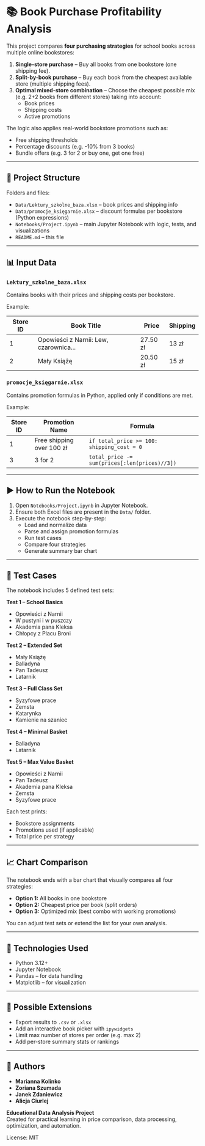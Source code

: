 # 📚 Book Purchase Profitability Analysis

This project compares **four purchasing strategies** for school books across multiple online bookstores:

1. **Single-store purchase** – Buy all books from one bookstore (one shipping fee).
2. **Split-by-book purchase** – Buy each book from the cheapest available store (multiple shipping fees).
3. **Optimal mixed-store combination** – Choose the cheapest possible mix (e.g. 2+2 books from different stores) taking into account:
   - Book prices
   - Shipping costs
   - Active promotions

The logic also applies real-world bookstore promotions such as:

- Free shipping thresholds
- Percentage discounts (e.g. -10% from 3 books)
- Bundle offers (e.g. 3 for 2 or buy one, get one free)

---

## 📁 Project Structure

Folders and files:

- `Data/Lektury_szkolne_baza.xlsx` – book prices and shipping info
- `Data/promocje_księgarnie.xlsx` – discount formulas per bookstore (Python expressions)
- `Notebooks/Project.ipynb` – main Jupyter Notebook with logic, tests, and visualizations
- `README.md` – this file

---

## 📊 Input Data

### `Lektury_szkolne_baza.xlsx`

Contains books with their prices and shipping costs per bookstore.

Example:

| Store ID | Book Title                                     | Price    | Shipping |
|----------|------------------------------------------------|----------|----------|
| 1        | Opowieści z Narnii: Lew, czarownica...         | 27.50 zł | 13 zł    |
| 2        | Mały Książę                                    | 20.50 zł | 15 zł    |

### `promocje_księgarnie.xlsx`

Contains promotion formulas in Python, applied only if conditions are met.

Example:

| Store ID | Promotion Name            | Formula                                      |
|----------|---------------------------|----------------------------------------------|
| 1        | Free shipping over 100 zł | `if total_price >= 100: shipping_cost = 0`   |
| 3        | 3 for 2                   | `total_price -= sum(prices[:len(prices)//3])`|

---

## ▶️ How to Run the Notebook

1. Open `Notebooks/Project.ipynb` in Jupyter Notebook.
2. Ensure both Excel files are present in the `Data/` folder.
3. Execute the notebook step-by-step:
   - Load and normalize data
   - Parse and assign promotion formulas
   - Run test cases
   - Compare four strategies
   - Generate summary bar chart

---

## 🧪 Test Cases

The notebook includes 5 defined test sets:

**Test 1 – School Basics**
- Opowieści z Narnii
- W pustyni i w puszczy
- Akademia pana Kleksa
- Chłopcy z Placu Broni

**Test 2 – Extended Set**
- Mały Książę
- Balladyna
- Pan Tadeusz
- Latarnik

**Test 3 – Full Class Set**
- Syzyfowe prace
- Zemsta
- Katarynka
- Kamienie na szaniec

**Test 4 – Minimal Basket**
- Balladyna
- Latarnik

**Test 5 – Max Value Basket**
- Opowieści z Narnii
- Pan Tadeusz
- Akademia pana Kleksa
- Zemsta
- Syzyfowe prace

Each test prints:
- Bookstore assignments
- Promotions used (if applicable)
- Total price per strategy

---

## 📈 Chart Comparison

The notebook ends with a bar chart that visually compares all four strategies:

- **Option 1:** All books in one bookstore
- **Option 2:** Cheapest price per book (split orders)
- **Option 3:** Optimized mix (best combo with working promotions)

You can adjust test sets or extend the list for your own analysis.

---

## 🧰 Technologies Used

- Python 3.12+
- Jupyter Notebook
- Pandas – for data handling
- Matplotlib – for visualization

---

## 🚀 Possible Extensions

- Export results to `.csv` or `.xlsx`
- Add an interactive book picker with `ipywidgets`
- Limit max number of stores per order (e.g. max 2)
- Add per-store summary stats or rankings

---

## 👥 Authors

- **Marianna Kolinko**
- **Zoriana Szumada**
- **Janek Zdaniewicz**
- **Alicja Ciurlej**

**Educational Data Analysis Project**  
Created for practical learning in price comparison, data processing, optimization, and automation.

License: MIT
